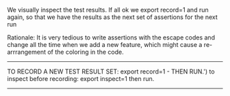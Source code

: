 We visually inspect the test results.
If all ok we export record=1 and run again, so that we have the results
as the next set of assertions for the next run

Rationale: It is very tedious to write assertions with the escape codes and
change all the time when we add a new feature, which might cause a
re-arrrangement of the coloring in the code.

----

TO RECORD A NEW TEST RESULT SET: export record=1 - THEN RUN.')
to inspect before recording: export inspect=1 then run.

----
